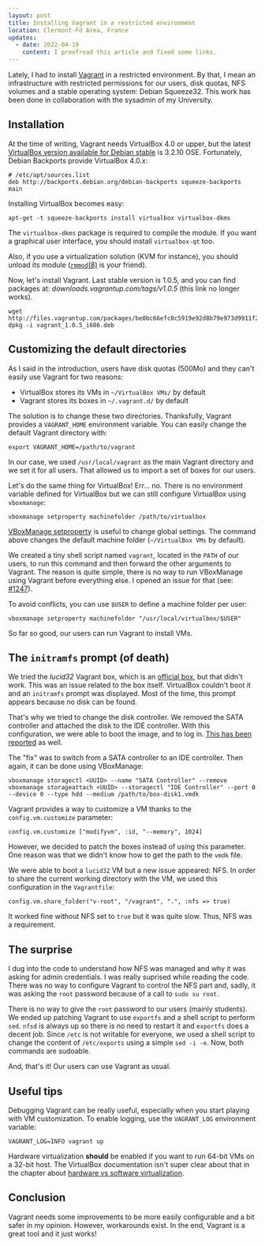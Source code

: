 ```yaml
---
layout: post
title: Installing Vagrant in a restricted environment
location: Clermont-Fd Area, France
updates:
  - date: 2022-04-19
    content: I proofread this article and fixed some links.
---
```


Lately, I had to install [Vagrant][] in a restricted environment. By that, I
mean an infrastructure with restricted permissions for our users, disk quotas,
NFS volumes and a stable operating system: Debian Squeeze32. This work has been
done in collaboration with the sysadmin of my University.

## Installation

At the time of writing, Vagrant needs VirtualBox 4.0 or upper, but the latest
[VirtualBox version available for Debian stable][VirtualBox] is 3.2.10 OSE.
Fortunately, Debian Backports provide VirtualBox 4.0.x:

    # /etc/apt/sources.list
    deb http://backports.debian.org/debian-backports squeeze-backports main

Installing VirtualBox becomes easy:

    apt-get -t squeeze-backports install virtualbox virtualbox-dkms

The `virtualbox-dkms` package is required to compile the module. If you want a
graphical user interface, you should install `virtualbox-qt` too.

Also, if you use a virtualization solution (KVM for instance), you should unload
its module ([`rmmod`(8)][rmmod] is your friend).

Now, let's install Vagrant. Last stable version is 1.0.5, and you can find
packages at: _downloads.vagrantup.com/tags/v1.0.5_ (this link no longer works).

    wget http://files.vagrantup.com/packages/be0bc66efc0c5919e92d8b79e973d9911f2a511f/vagrant_1.0.5_i686.deb
    dpkg -i vagrant_1.0.5_i686.deb

## Customizing the default directories

As I said in the introduction, users have disk quotas (500Mo) and they can't
easily use Vagrant for two reasons:

- VirtualBox stores its VMs in `~/VirtualBox VMs/` by default
- Vagrant stores its boxes in `~/.vagrant.d/` by default

The solution is to change these two directories. Thanksfully, Vagrant provides
a `VAGRANT_HOME` environment variable. You can easily change the default Vagrant
directory with:

    export VAGRANT_HOME=/path/to/vagrant

In our case, we used `/usr/local/vagrant` as the main Vagrant directory and we
set it for all users. That allowed us to import a set of boxes for our users.

Let's do the same thing for VirtualBox! Err... no. There is no environment
variable defined for VirtualBox but we can still configure VirtualBox using
`vboxmanage`:

    vboxmanage setproperty machinefolder /path/to/virtualbox

[VBoxManage setproperty][setproperty] is useful to change global settings. The
command above changes the default machine folder (`~/VirtualBox VMs` by default).

We created a tiny shell script named `vagrant`, located in the `PATH` of our
users, to run this command and then forward the other arguments to Vagrant. The
reason is quite simple, there is no way to run VBoxManage using Vagrant before
everything else. I opened an issue for that (see:
[#1247](https://github.com/mitchellh/vagrant/issues/1247)).

To avoid conflicts, you can use `$USER` to define a machine folder per user:

    vboxmanage setproperty machinefolder "/usr/local/virtualbox/$USER"

So far so good, our users can run Vagrant to install VMs.

## The `initramfs` prompt (of death)

We tried the _lucid32_ Vagrant box, which is an [official box][], but that
didn't work. This was an issue related to the box itself. VirtualBox couldn't
boot it and an `initramfs` prompt was displayed. Most of the time, this prompt
appears because no disk can be found.

That's why we tried to change the disk controller. We removed the SATA
controller and attached the disk to the IDE controller. With this configuration,
we were able to boot the image, and to log in. [This has been
reported](https://github.com/mitchellh/vagrant/issues/884#issuecomment-10857450)
as well.

The "fix" was to switch from a SATA controller to an IDE controller. Then again,
it can be done using VBoxManage:

    vboxmanage storagectl <UUID> --name "SATA Controller" --remove
    vboxmanage storageattach <UUID> --storagectl "IDE Controller" --port 0 --device 0 --type hdd --medium /path/to/box-disk1.vmdk

Vagrant provides a way to customize a VM thanks to the `config.vm.customize`
parameter:

    config.vm.customize ["modifyvm", :id, "--memory", 1024]

However, we decided to patch the boxes instead of using this parameter. One
reason was that we didn't know how to get the path to the `vmdk` file.

We were able to boot a `lucid32` VM but a new issue appeared: NFS. In order to
share the current working directory with the VM, we used this configuration in
the `Vagrantfile`:

    config.vm.share_folder("v-root", "/vagrant", ".", :nfs => true)

It worked fine without NFS set to `true` but it was quite slow. Thus, NFS was a
requirement.

## The surprise

I dug into the code to understand how NFS was managed and why it was asking
for admin credentials. I was really suprised while reading the code. There was
no way to configure Vagrant to control the NFS part and, sadly, it was asking
the `root` password because of a call to `sudo su root`.

There is no way to give the `root` password to our users (mainly students). We
ended up patching Vagrant to use `exportfs` and a shell script to perform `sed`.
`nfsd` is always up so there is no need to restart it and `exportfs` does a
decent job. Since `/etc` is not writable for everyone, we used a shell script
to change the content of `/etc/exports` using a simple `sed -i -e`. Now, both
commands are sudoable.

And, that's it! Our users can use Vagrant as usual.

## Useful tips

Debugging Vagrant can be really useful, especially when you start playing with
VM customization. To enable logging, use the `VAGRANT_LOG` environment variable:

    VAGRANT_LOG=INFO vagrant up

Hardware virtualization **should** be enabled if you want to run 64-bit VMs on
a 32-bit host. The VirtualBox documentation isn't super clear about that in the
chapter about [hardware vs software virtualization][hwvirt].

## Conclusion

Vagrant needs some improvements to be more easily configurable and a bit safer
in my opinion. However, workarounds exist. In the end, Vagrant is a great tool
and it just works!

[hwvirt]: https://www.virtualbox.org/manual/ch10.html#hwvirt
[official box]: https://www.vagrantup.com/docs/boxes
[rmmod]: https://man7.org/linux/man-pages/man8/rmmod.8.html
[setproperty]: https://www.virtualbox.org/manual/ch08.html#vboxmanage-setproperty
[Vagrant]: https://www.vagrantup.com/
[VirtualBox]: https://wiki.debian.org/VirtualBox
